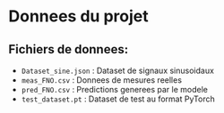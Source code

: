 # Donnees du projet

## Fichiers de donnees:
- `Dataset_sine.json` : Dataset de signaux sinusoidaux
- `meas_FNO.csv` : Donnees de mesures reelles
- `pred_FNO.csv` : Predictions generees par le modele
- `test_dataset.pt` : Dataset de test au format PyTorch
